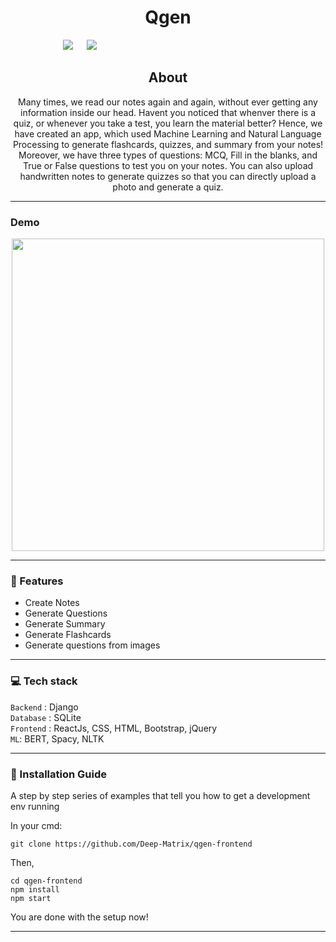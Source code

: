 <h1 align = 'center'> Qgen </h1>

&emsp;&emsp;&emsp;&emsp;&emsp;&emsp;[![](https://img.shields.io/badge/Made_with-ReactJs-blue?style=for-the-badge&logo=ReactJs)](https://www.djangoproject.com/) 
&emsp;
[![](https://img.shields.io/badge/IDE-Visual_Studio_Code-blue?style=for-the-badge&logo=visual-studio-code)](https://code.visualstudio.com/ "Visual Studio Code")
&emsp;

<h2 align='center'> About </h2>
<p align='center'>
Many times, we read our notes again and again, without ever getting any information inside our head. Havent you noticed that whenver there is a quiz, or whenever you take a test, you learn the material better? Hence, we have created an app, which used Machine Learning and Natural Language Processing to generate flashcards, quizzes, and summary from your notes! Moreover, we have three types of questions: MCQ, Fill in the blanks, and True or False questions to test you on your notes.
You can also upload handwritten notes to generate quizzes so that you can directly upload a photo and generate a quiz.
</p>

-----------------------------------

### Demo

<p align="center">
<img src ="./assets/website.gif" width = 500px>
</p>

-----------------------------------

### 🚀 Features

<p align="left">
   <ul>
      <li>Create Notes</li>
      <li>Generate Questions</li>
      <li>Generate Summary</li>
      <li>Generate Flashcards</li>
      <li>Generate questions from images</li>
   </ul>
</p>


-----------------------------------
###             💻 Tech stack
`Backend` : Django <br>
`Database` : SQLite <br>
`Frontend` : ReactJs, CSS, HTML, Bootstrap, jQuery  <br>
`ML`: BERT, Spacy, NLTK

-----------------------------------

### :guide_dog: Installation Guide

A step by step series of examples that tell you how to get a development env running

In your cmd:

```
git clone https://github.com/Deep-Matrix/qgen-frontend
```

Then,

```
cd qgen-frontend
npm install
npm start
```

You are done with the setup now!

------------------------------------------
